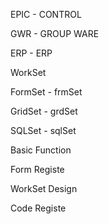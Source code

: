 EPIC - CONTROL

GWR - GROUP WARE

ERP - ERP

  

WorkSet

FormSet - frmSet

GridSet - grdSet

SQLSet - sqlSet

Basic Function 

Form Registe

WorkSet Design

Code Registe

  

  

  
